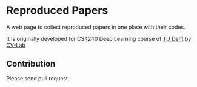 # Reproduced Papers

A web page to collect reproduced papers in one place with their codes.

It is originally developed for CS4240 Deep Learning course of [TU Delft](https://www.tudelft.nl/) by [CV-Lab](https://www.tudelft.nl/ewi/over-de-faculteit/afdelingen/intelligent-systems/pattern-recognition-bioinformatics/computer-vision-lab/)

## Contribution

Please send pull request.

